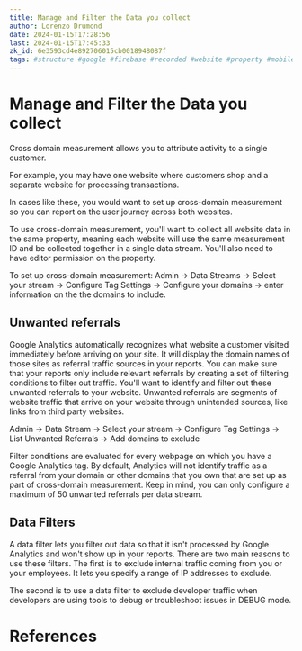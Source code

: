 ```yaml
---
title: Manage and Filter the Data you collect
author: Lorenzo Drumond
date: 2024-01-15T17:28:56
last: 2024-01-15T17:45:33
zk_id: 6e3593cd4e892706015cb0018948087f
tags: #structure #google #firebase #recorded #website #property #mobile #real_time #account #analytics #advertising #reports #ga4 #data_stream #marketing #sales #tag #data
---
```



# Manage and Filter the Data you collect
Cross domain measurement allows you to attribute activity to a single customer.

For example, you may have one website where customers shop and a separate website for processing transactions.

In cases like these, you would want to set up cross-domain measurement so you can report on the user journey across both websites.

To use cross-domain measurement, you'll want to collect all website data in the same property, meaning each website will use the same measurement ID and be collected together in a single data stream. You'll also need to have editor permission on the property.

To set up cross-domain measurement:
Admin -> Data Streams -> Select your stream -> Configure Tag Settings -> Configure your domains -> enter information on the the domains to include.


## Unwanted referrals
Google Analytics automatically recognizes what website a customer visited
immediately before arriving on your site. It will display the domain names of
those sites as referral traffic sources in your reports. You can make sure that
your reports only include relevant referrals by creating a set of filtering
conditions to filter out traffic. You'll want to identify and filter out these
unwanted referrals to your website. Unwanted referrals are segments of website
traffic that arrive on your website through unintended sources, like links from
third party websites.

Admin -> Data Stream -> Select your stream -> Configure Tag Settings -> List Unwanted Referrals -> Add domains to exclude

Filter conditions are evaluated for every webpage on which you have a Google Analytics tag. By default, Analytics will not identify traffic as a referral from your domain or other domains that you own that are set up as part of cross-domain measurement. Keep in mind, you can only configure a maximum of 50 unwanted referrals per data stream.

## Data Filters
 A data filter lets you filter out data so that it isn't processed by Google
Analytics and won't show up in your reports. There are two main reasons to use
these filters. The first is to exclude internal traffic coming from you or your
employees. It lets you specify a range of IP addresses to exclude.

The second is to use a data filter to exclude developer traffic when
developers are using tools to debug or troubleshoot issues in DEBUG mode.

# References
